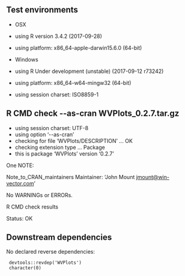 
## Test environments

  * OSX
  * using R version 3.4.2 (2017-09-28)
  * using platform: x86_64-apple-darwin15.6.0 (64-bit)
 
  * Windows
  * using R Under development (unstable) (2017-09-12 r73242)
  * using platform: x86_64-w64-mingw32 (64-bit)
  * using session charset: ISO8859-1

## R CMD check --as-cran WVPlots_0.2.7.tar.gz

  * using session charset: UTF-8
  * using option ‘--as-cran’
  * checking for file ‘WVPlots/DESCRIPTION’ ... OK
  * checking extension type ... Package
  * this is package ‘WVPlots’ version ‘0.2.7’



One NOTE:

 Note_to_CRAN_maintainers
Maintainer: ‘John Mount <jmount@win-vector.com>’

No WARNINGs or ERRORs.

R CMD check results

Status: OK


## Downstream dependencies

No declared reverse dependencies:

     devtools::revdep('WVPlots')
     character(0)
